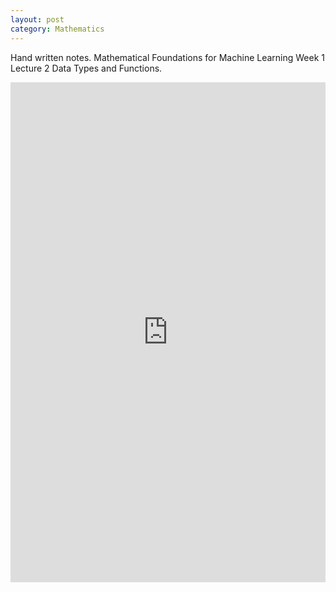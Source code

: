 ```yaml
---
layout: post
category: Mathematics
---
```


Hand written notes. Mathematical Foundations for Machine Learning Week 1 Lecture 2 Data Types and Functions.

<iframe src="https://drive.google.com/file/d/11zxJOHIXkYiu3rNXkyh4hFY9n_uxyP9G/preview" width="100%" height="800" frameborder="0" style="border: none;"></iframe>
